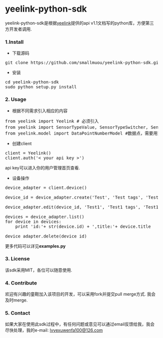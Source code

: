 # yeelink-python-sdk

yeelink-python-sdk是根据[yeelink](http://www.yeelink.net/)提供的api v1.1文档写的python库，方便第三方开发者调用.

### 1.Install
* 下载源码
<pre>
git clone https://github.com/smallmuou/yeelink-python-sdk.git
</pre>

* 安装
<pre>
cd yeelink-python-sdk
sudo python setup.py install
</pre>

### 2. Usage
* 根据不同需求引入相应的内容
<pre>
from yeelink import Yeelink # 必须引入
from yeelink import SensorTypeValue, SensorTypeSwitcher, SensorTypePhoto, SensorTypeGEN, SensorTypeGPS # 传感器类型，当要创建传感器需要引入
from yeelink.model import DataPointNumberModel #数据点，需要用到数据点则需要引入
</pre>

* 创建client
<pre>
client = Yeelink()
client.auth('< your api key >')
</pre>
api key可以进入你的用户管理首页查看.

* 设备操作
<pre>
device_adapter = client.device()

device_id = device_adapter.create('Test', 'Test tags', 'Test about', 'fujian', 100.0, 200.0)

device_adapter.edit(device_id, 'Test1', 'Test1 tags', 'Test1 about', 'fujian', 100.0, 100.0)

devices = device_adapter.list()
for device in devices:
    print 'id:'+ str(device.id) + ',title:'+ device.title

device_adapter.delete(device_id)
</pre>

更多代码可以详见**examples.py**

### 3. License
该sdk采用MIT，各位可以随意使用.

### 4. Contribute
欢迎有兴趣的童鞋加入该项目的开发，可以采用fork并提交pull merge方式. 我会及时merge.

### 5. Contact
如果大家在使用此sdk过程中，有任何问题或意见可以通过email反馈给我，我会尽快处理，我的e-mail: lvyexuwenfa100@126.com


